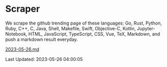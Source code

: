 # Scraper

We scrape the github trending page of these languages: Go, Rust, Python, Ruby, C++, C, Java, Shell, Makefile, Swift, Objective-C, Kotlin, Jupyter-Notebook, HTML, JavaScript, TypeScript, CSS, Vue, TeX, Markdown, and push a markdown result everyday.

[2023-05-26.md](https://github.com/yangwenmai/github-trending-backup/blob/master/2023-05-26.md)

Last Updated: 2023-05-26 04:00:05